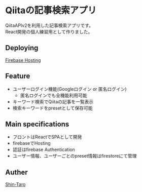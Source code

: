 # Qiitaの記事検索アプリ
QiitaAPIv2を利用した記事検索アプリです。  
React開発の個人練習用として作りました。
## Deploying
[Firebase Hosting](https://react-customizeqiita-pwa.web.app/)
## Feature
* ユーザーログイン機能(Googleログイン or 匿名ログイン)
  * 匿名ログインでも全機能利用可能
* キーワード検索でQiitaの記事を一覧表示
* 検索キーワードをpresetとして保存可能
## Main specifications
* フロントはReactでSPAとして開発
* firebaseでHosting
* 認証はfirebase Authentication
* ユーザー情報、ユーザーごとのpreset情報はfirestoreにて管理
## Auther
[Shin-Taro](https://github.com/Shin-Taro)
